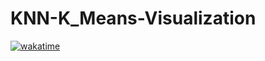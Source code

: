 # KNN-K_Means-Visualization

[![wakatime](https://wakatime.com/badge/user/018dc1fb-78ec-4b43-aa3b-c4526233484c/project/f357d7e1-2d02-4846-bd50-f0b210a05dbf.svg)](https://wakatime.com/badge/user/018dc1fb-78ec-4b43-aa3b-c4526233484c/project/f357d7e1-2d02-4846-bd50-f0b210a05dbf)
